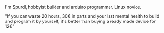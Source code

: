 I'm Spurdl, hobbyist builder and arduino programmer. Linux novice.

"If you can waste 20 hours, 30€ in parts and your last mental health to build and program it by yourself, it's better than buying a ready made device for 12€"
<!---
Spurdl/Spurdl is a ✨ special ✨ repository because its `README.md` (this file) appears on your GitHub profile.
You can click the Preview link to take a look at your changes.
--->
